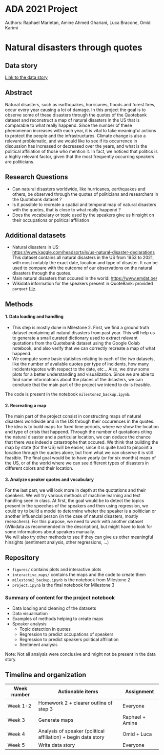 # ADA 2021 Project
Authors: Raphael Marietan, Amine Ahmed Ghariani, Luca Bracone, Omid Karimi

# Natural disasters through quotes

## Data story
[Link to the data story](https://omidou.github.io/Natural-disasters-through-quotes/)

## Abstract
Natural disasters, such as earthquakes, hurricanes, floods and forest fires,
occur every year causing a lot of damage. In this project the goal is to observe
some of these disasters through the quotes of the Quotebank dataset and
reconstruct a map of natural disasters in the US that is comparable to what
really happend. Since the number of these phenomenon increases with each year,
it is vital to take meaningful actions to protect the people and the
infrastructures. Climate change is also a relevant problematic, and we would like
to see if its occurrence in discussion has increased or decreased over the
years, and what is the political affiliation of those who mention it. In fact,
we noticed that politics is a highly relevant factor, given that the most
frequently occurring speakers are politicians.

## Research Questions
- Can natural disasters worldwide, like hurricanes, earthquakes and others, be observed through the quotes of politicians and researchers in the Quotebank dataset ?
- Is it possible to recreate a spatial and temporal map of natural disasters with the quotes, that is close to what really happend ?
- Does the vocabulary or topic used by the speakers give us hinsight on their occupations or political affiliation

## Additional datasets
- Natural disasters in US: </br >
https://www.kaggle.com/headsortails/us-natural-disaster-declarations </br >
This dataset contains all natural disasters in the US from 1953 to 2021, with most notably the exact date, location and type of disaster. It can be used to compare with the outcome of our observations on the natural disasters through the quotes. </br >
- Main natural disasters that occured in the world: https://www.emdat.be/ </br >
- Wikidata information for the speakers present in QuoteBank: provided ```parquet``` [file](https://drive.google.com/drive/folders/1VAFHacZFh0oxSxilgNByb1nlNsqznUf0).

## Methods
#### 1. Data loading and handling
* This step is mostly done in Milestone 2. First, we find a ground truth dataset
containing all natural disasters from past year. This will help us to generate a
small curated dictionary used to extract relevant quotations from the Quotebank
dataset using the Google Colab notebook, and also verify that we can correctly
recreate a map of what happend. 
* We compute some basic statistics relating to each of the two datasets, like
the number of available quotes per type of incidents, how many
incidents/quotes with respect to the date, etc... Also, we draw some plots for a
better understanding and visualization. Since we are able to find some
informations about the places of the disasters, we can conclude that the main
part of the project we intend to do is feasible.

The code is present in the notebook `milestone2_backup.ipynb`.

#### 2. Recreating a map
The main part of the project consist in constructing maps of natural
disasters worldwide and in the US through their occurences in the quotes. The idea is to
build maps for fixed time periods, where we show the location and type of crisis
that happend. Through the number of quotations citing the natural disaster and a
particular location, we can deduce the chance that there was indeed a
catastrophe that occured. We think that building the map by state (for the US) will be
easier, since it is quite hard to pinpoint a location through the quotes alone,
but from what we can observe it is still feasible. The final goal would be to
have yearly (or for six months) maps of the US, or of the world where
we can see different types of disasters in different colors and their location.

#### 3. Analyze speaker quotes and vocabulary
For the last part, we will look more in depth at the quotations and their speakers. We will try various methods of machine learning and text handling seen in class. At first, the goal would be to detect the topics present in the speeches of the speakers and then using regression, we could try to build a model to determine wheter the speaker is a politician or another influencial person (in the case of natural disasters, mostly reseachers). For this purpose, we need to work with another dataset (Wikidata as recommended in the description), but might have to look for some informations about speakers manually. </br>
We will also try other methods to see if they can give us other meaningful hinsights (sentiment analysis, other regressions, ...)

## Repository
- ```figures/``` contains plots and interactive plots
- ```interactive_maps/``` contains the maps and the code to create them
- ```milestone2_backup.ipynb``` is the notebook from Milestone 2
- ```project.ipynb``` is the final notebook for Milestone 3

### Summary of content for the project notebook
- Data loading and cleaning of the datasets
- Data visualisation
- Examples of methods helping to create maps
- Speaker analysis
  - Topic detection in quotes
  - Regression to predict occupations of speakers
  - Regression to predict speakers political affiliation
  - Sentiment analysis

Note: Not all analysis were conclusive and might not be present in the data story.

## Timeline and organization
| Week number | Actionable items                                               | Assignment      |
|-------------|----------------------------------------------------------------|-----------------|
| Week 1-2    | Homework 2 + clearer outline of step 3                         | Everyone        |
| Week 3      | Generate maps                                                  | Raphael + Amine |
| Week 4      | Analysis of speaker (political affiliation) + begin data story | Omid + Luca     |
| Week 5      | Write data story                                               | Everyone        |
